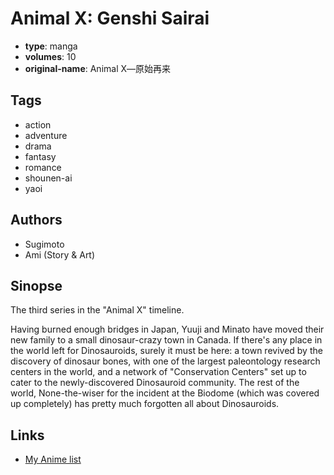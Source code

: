 # Animal X: Genshi Sairai

-   **type**: manga
-   **volumes**: 10
-   **original-name**: Animal X―原始再来

## Tags

-   action
-   adventure
-   drama
-   fantasy
-   romance
-   shounen-ai
-   yaoi

## Authors

-   Sugimoto
-   Ami (Story & Art)

## Sinopse

The third series in the "Animal X" timeline.

Having burned enough bridges in Japan, Yuuji and Minato have moved their new family to a small dinosaur-crazy town in Canada. If there's any place in the world left for Dinosauroids, surely it must be here: a town revived by the discovery of dinosaur bones, with one of the largest paleontology research centers in the world, and a network of "Conservation Centers" set up to cater to the newly-discovered Dinosauroid community. The rest of the world, None-the-wiser for the incident at the Biodome (which was covered up completely) has pretty much forgotten all about Dinosauroids.

## Links

-   [My Anime list](https://myanimelist.net/manga/1152/Animal_X__Genshi_Sairai)
